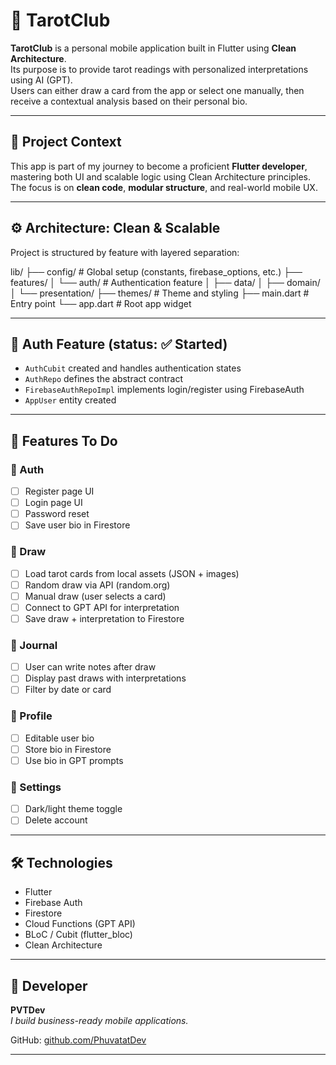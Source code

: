 # 🔮 TarotClub

**TarotClub** is a personal mobile application built in Flutter using **Clean Architecture**.  
Its purpose is to provide tarot readings with personalized interpretations using AI (GPT).  
Users can either draw a card from the app or select one manually, then receive a contextual analysis based on their personal bio.

---

## 🧠 Project Context

This app is part of my journey to become a proficient **Flutter developer**, mastering both UI and scalable logic using Clean Architecture principles.  
The focus is on **clean code**, **modular structure**, and real-world mobile UX.

---

## ⚙️ Architecture: Clean & Scalable

Project is structured by feature with layered separation:

lib/
├── config/ # Global setup (constants, firebase_options, etc.)
├── features/
│ └── auth/ # Authentication feature
│ ├── data/
│ ├── domain/
│ └── presentation/
├── themes/ # Theme and styling
├── main.dart # Entry point
└── app.dart # Root app widget



---

## 🔐 Auth Feature (status: ✅ Started)

- `AuthCubit` created and handles authentication states
- `AuthRepo` defines the abstract contract
- `FirebaseAuthRepoImpl` implements login/register using FirebaseAuth
- `AppUser` entity created

---

## 🚧 Features To Do

### 🔹 Auth
- [ ] Register page UI
- [ ] Login page UI
- [ ] Password reset
- [ ] Save user bio in Firestore

### 🔹 Draw
- [ ] Load tarot cards from local assets (JSON + images)
- [ ] Random draw via API (random.org)
- [ ] Manual draw (user selects a card)
- [ ] Connect to GPT API for interpretation
- [ ] Save draw + interpretation to Firestore

### 🔹 Journal
- [ ] User can write notes after draw
- [ ] Display past draws with interpretations
- [ ] Filter by date or card

### 🔹 Profile
- [ ] Editable user bio
- [ ] Store bio in Firestore
- [ ] Use bio in GPT prompts

### 🔹 Settings
- [ ] Dark/light theme toggle
- [ ] Delete account

---

## 🛠 Technologies

- Flutter
- Firebase Auth
- Firestore
- Cloud Functions (GPT API)
- BLoC / Cubit (flutter_bloc)
- Clean Architecture

---

## 👤 Developer

**PVTDev**  
_I build business-ready mobile applications._

GitHub: [github.com/PhuvatatDev](https://github.com/PhuvatatDev)

---

